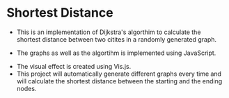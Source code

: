 # Shortest Distance

- This is an implementation of Dijkstra's algorthim to calculate the shortest distance between two citites in a randomly generated graph.

* The graphs as well as the algortihm is implemented using JavaScript.

- The visual effect is created using Vis.js.
- This project will automatically generate different graphs every time and will calculate the shortest distance between the starting and the ending nodes.
